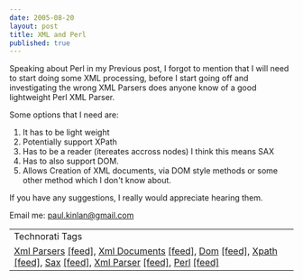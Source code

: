 ```yaml
---
date: 2005-08-20
layout: post
title: XML and Perl
published: true
---
```

Speaking about Perl in my Previous post, I forgot to mention that I will need to start doing some XML processing, before I start going off and investigating the wrong XML Parsers does anyone know of a good lightweight Perl XML Parser.<p />Some options that I need are:<br /><ol>
<li>It has to be light weight</li>
<li>Potentially support XPath</li>
<li>Has to be a reader (itereates accross nodes) I think this means SAX</li>
<li>Has to also support DOM.</li>
<li>Allows Creation of XML documents, via DOM style methods or some other method which I don't know about.</li>
</ol><p>If you have any suggestions, I really would appreciate hearing them.</p><p>Email me: <a href="mailto:paul.kinlan@gmail.com">paul.kinlan@gmail.com</a></p><p /><table class="TechnoratiHead TagHeader">
<tr><td>Technorati Tags</td></tr>
<tr class="Technorati"><td>
<a href="http://www.technorati.com/tag/Xml%20Parsers" class="Tag" rel="tag">Xml Parsers</a> <a href="http://feeds.technorati.com/feed/posts/tag/Xml%20Parsers" class="Tag">[feed]</a>, <a href="http://www.technorati.com/tag/Xml%20Documents" class="Tag" rel="tag">Xml Documents</a> <a href="http://feeds.technorati.com/feed/posts/tag/Xml%20Documents" class="Tag">[feed]</a>, <a href="http://www.technorati.com/tag/Dom" class="Tag" rel="tag">Dom</a> <a href="http://feeds.technorati.com/feed/posts/tag/Dom" class="Tag">[feed]</a>, <a href="http://www.technorati.com/tag/Xpath" class="Tag" rel="tag">Xpath</a> <a href="http://feeds.technorati.com/feed/posts/tag/Xpath" class="Tag">[feed]</a>, <a href="http://www.technorati.com/tag/Sax" class="Tag" rel="tag">Sax</a> <a href="http://feeds.technorati.com/feed/posts/tag/Sax" class="Tag">[feed]</a>, <a href="http://www.technorati.com/tag/Xml%20Parser" class="Tag" rel="tag">Xml Parser</a> <a href="http://feeds.technorati.com/feed/posts/tag/Xml%20Parser" class="Tag">[feed]</a>, <a href="http://www.technorati.com/tag/Perl" class="Tag" rel="tag">Perl</a> <a href="http://feeds.technorati.com/feed/posts/tag/Perl" class="Tag">[feed]</a>
</td></tr>
</table><div class="blogger-post-footer"><img class="posterous_download_image" src="https://blogger.googleusercontent.com/tracker/8109338-112454639578539312?l=www.kinlan.co.uk%2Findex.html" height="1" alt="" width="1" /></div>

